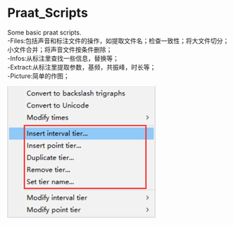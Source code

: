 # Praat_Scripts
Some basic praat scripts.  
-Files:包括声音和标注文件的操作，如提取文件名；检查一致性；将大文件切分；小文件合并；将声音文件按条件删除；  
-Infos:从标注里查找一些信息，替换等；  
-Extract:从标注里提取参数，基频，共振峰，时长等；  
-Picture:简单的作图；  

![image](images\tiers_process.png)
